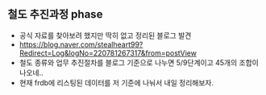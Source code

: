 ## 철도 추진과정 phase
- 공식 자료를 찾아보려 했지만 딱히 없고 정리된 블로그 발견
- https://blog.naver.com/stealheart99?Redirect=Log&logNo=220781267317&from=postView
- 철도 종류와 업무 추진절차를 블로그 기준으로 나누면 5/9단계이고 45개의 조합이 나오네..
- 현재 frdb에 리스팅된 데이터를 저 기준에 나눠서 내일 정리해보자.
